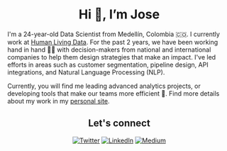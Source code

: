 <h1 align="center">Hi 👋, I’m Jose  </center></h1>

I'm a 24-year-old Data Scientist from Medellín, Colombia 🇨🇴. I currently work at [Human Living Data](https://www.humanld.io/home). For the past 2 years, we have been working hand in hand 🤝🏻 with decision-makers from national and international companies to help them design strategies that make an impact. I've led efforts in areas such as customer segmentation, pipeline design, API integrations, and Natural Language Processing (NLP).

Currently, you will find me leading advanced analytics projects, or developing tools that make our teams more efficient 🚀. Find more details about my work in my [personal site](https://joselondono.co/).

<div align="center">
<h2>Let's connect</h2>
<a href="https://twitter.com/jlondonobo" target="_blank"><img alt="Twitter" src="https://img.shields.io/badge/twitter-%231DA1F2.svg?&style=for-the-badge&logo=twitter&logoColor=white" /></a>
<a href="https://www.linkedin.com/in/jose-londono-botero/" target="_blank"><img alt="LinkedIn" src="https://img.shields.io/badge/linkedin-%230077B5.svg?&style=for-the-badge&logo=linkedin&logoColor=white" /></a>
<a href="https://jlondonobo.medium.com" target="_blank"><img alt="Medium" src="https://img.shields.io/badge/medium-%2312100E.svg?&style=for-the-badge&logo=medium&logoColor=white" /></a>
</div>


